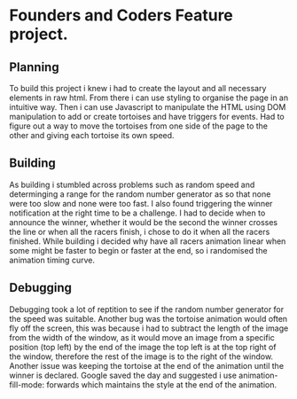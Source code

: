 Founders and Coders Feature project.
===============	


Planning
--------------
To build this project i knew i had to create the layout and all necessary elements in raw html. From there i can use styling to organise the page in an intuitive way. Then i can use Javascript to manipulate the HTML using DOM manipulation to add or create tortoises and have triggers for events. Had to figure out a way to move the tortoises from one side of the page to the other and giving each tortoise its own speed.

Building 
-------------
As building i stumbled across problems such as random speed and determinging a range for the random number generator as so that none were too slow and none were too fast. I also found triggering the winner notification at the right time to be a challenge. I had to decide when to announce the winner, whether it would be the second the winner crosses the line or when all the racers finish, i chose to do it when all the racers finished. While building i decided why have all racers animation linear when some might be faster to begin or faster at the end, so i randomised the animation timing curve.

Debugging 
---------------
Debugging took a lot of reptition to see if the random number generator for the speed was suitable. Another bug was the tortoise animation would often fly off the screen, this was because i had to subtract the length of the image from the width of the window, as it would move an image from a specific position (top left) by the end of the image the top left is at the top right of the window, therefore the rest of the image is to the right of the window. Another issue was keeping the tortoise at the end of the animation until the winner is declared. Google saved the day and suggested i use animation-fill-mode: forwards which maintains the style at the end of the animation.
